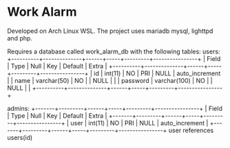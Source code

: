 # Work Alarm

Developed on Arch Linux WSL. The project uses mariadb mysql, lighttpd and php.

Requires a database called work_alarm_db with the following tables:
users:
+----------+--------------+------+-----+---------+----------------+
| Field    | Type         | Null | Key | Default | Extra          |
+----------+--------------+------+-----+---------+----------------+
| id       | int(11)      | NO   | PRI | NULL    | auto_increment |
| name     | varchar(50)  | NO   |     | NULL    |                |
| password | varchar(100) | NO   |     | NULL    |                |
+----------+--------------+------+-----+---------+----------------+

admins:
+-------+---------+------+-----+---------+----------------+
| Field | Type    | Null | Key | Default | Extra          |
+-------+---------+------+-----+---------+----------------+
| user  | int(11) | NO   | PRI | NULL    | auto_increment |
+-------+---------+------+-----+---------+----------------+
user references users(id)
